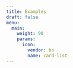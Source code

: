 ```yaml
---
title: Examples
draft: false
menu:
  main:
    weight: 90
    params:
      icon:
        vendor: bs
        name: card-list
---
```

